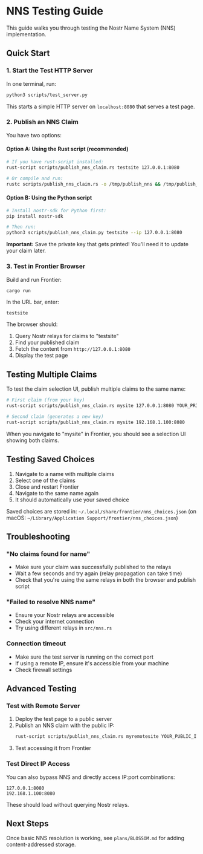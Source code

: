 # NNS Testing Guide

This guide walks you through testing the Nostr Name System (NNS) implementation.

## Quick Start

### 1. Start the Test HTTP Server

In one terminal, run:

```bash
python3 scripts/test_server.py
```

This starts a simple HTTP server on `localhost:8080` that serves a test page.

### 2. Publish an NNS Claim

You have two options:

#### Option A: Using the Rust script (recommended)

```bash
# If you have rust-script installed:
rust-script scripts/publish_nns_claim.rs testsite 127.0.0.1:8080

# Or compile and run:
rustc scripts/publish_nns_claim.rs -o /tmp/publish_nns && /tmp/publish_nns testsite 127.0.0.1:8080
```

#### Option B: Using the Python script

```bash
# Install nostr-sdk for Python first:
pip install nostr-sdk

# Then run:
python3 scripts/publish_nns_claim.py testsite --ip 127.0.0.1:8080
```

**Important:** Save the private key that gets printed! You'll need it to update your claim later.

### 3. Test in Frontier Browser

Build and run Frontier:

```bash
cargo run
```

In the URL bar, enter:
```
testsite
```

The browser should:
1. Query Nostr relays for claims to "testsite"
2. Find your published claim
3. Fetch the content from `http://127.0.0.1:8080`
4. Display the test page

## Testing Multiple Claims

To test the claim selection UI, publish multiple claims to the same name:

```bash
# First claim (from your key)
rust-script scripts/publish_nns_claim.rs mysite 127.0.0.1:8080 YOUR_PRIVATE_KEY

# Second claim (generates a new key)
rust-script scripts/publish_nns_claim.rs mysite 192.168.1.100:8080
```

When you navigate to "mysite" in Frontier, you should see a selection UI showing both claims.

## Testing Saved Choices

1. Navigate to a name with multiple claims
2. Select one of the claims
3. Close and restart Frontier
4. Navigate to the same name again
5. It should automatically use your saved choice

Saved choices are stored in: `~/.local/share/frontier/nns_choices.json` (on macOS: `~/Library/Application Support/frontier/nns_choices.json`)

## Troubleshooting

### "No claims found for name"

- Make sure your claim was successfully published to the relays
- Wait a few seconds and try again (relay propagation can take time)
- Check that you're using the same relays in both the browser and publish script

### "Failed to resolve NNS name"

- Ensure your Nostr relays are accessible
- Check your internet connection
- Try using different relays in `src/nns.rs`

### Connection timeout

- Make sure the test server is running on the correct port
- If using a remote IP, ensure it's accessible from your machine
- Check firewall settings

## Advanced Testing

### Test with Remote Server

1. Deploy the test page to a public server
2. Publish an NNS claim with the public IP:
   ```bash
   rust-script scripts/publish_nns_claim.rs myremotesite YOUR_PUBLIC_IP:8080 YOUR_PRIVATE_KEY
   ```
3. Test accessing it from Frontier

### Test Direct IP Access

You can also bypass NNS and directly access IP:port combinations:

```
127.0.0.1:8080
192.168.1.100:8080
```

These should load without querying Nostr relays.

## Next Steps

Once basic NNS resolution is working, see `plans/BLOSSOM.md` for adding content-addressed storage.
